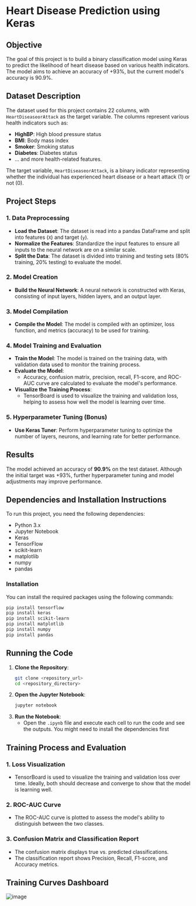 # Heart Disease Prediction using Keras

## Objective
The goal of this project is to build a binary classification model using Keras to predict the likelihood of heart disease based on various health indicators. The model aims to achieve an accuracy of +93%, but the current model's accuracy is 90.9%.

## Dataset Description
The dataset used for this project contains 22 columns, with `HeartDiseaseorAttack` as the target variable. The columns represent various health indicators such as:
- **HighBP**: High blood pressure status
- **BMI**: Body mass index
- **Smoker**: Smoking status
- **Diabetes**: Diabetes status
- ... and more health-related features.

The target variable, `HeartDiseaseorAttack`, is a binary indicator representing whether the individual has experienced heart disease or a heart attack (1) or not (0).

## Project Steps

### 1. Data Preprocessing
   - **Load the Dataset**: The dataset is read into a pandas DataFrame and split into features (`X`) and target (`y`).
   - **Normalize the Features**: Standardize the input features to ensure all inputs to the neural network are on a similar scale.
   - **Split the Data**: The dataset is divided into training and testing sets (80% training, 20% testing) to evaluate the model.

### 2. Model Creation
   - **Build the Neural Network**: A neural network is constructed with Keras, consisting of input layers, hidden layers, and an output layer.

### 3. Model Compilation
   - **Compile the Model**: The model is compiled with an optimizer, loss function, and metrics (accuracy) to be used for training.

### 4. Model Training and Evaluation
   - **Train the Model**: The model is trained on the training data, with validation data used to monitor the training process.
   - **Evaluate the Model**:
     - Accuracy, confusion matrix, precision, recall, F1-score, and ROC-AUC curve are calculated to evaluate the model's performance.
   - **Visualize the Training Process**:
     - TensorBoard is used to visualize the training and validation loss, helping to assess how well the model is learning over time.

### 5. Hyperparameter Tuning (Bonus)
   - **Use Keras Tuner**: Perform hyperparameter tuning to optimize the number of layers, neurons, and learning rate for better performance.

## Results
The model achieved an accuracy of **90.9%** on the test dataset. Although the initial target was +93%, further hyperparameter tuning and model adjustments may improve performance.

## Dependencies and Installation Instructions
To run this project, you need the following dependencies:
- Python 3.x
- Jupyter Notebook
- Keras
- TensorFlow
- scikit-learn
- matplotlib
- numpy
- pandas

### Installation
You can install the required packages using the following commands:

```bash
pip install tensorflow
pip install keras
pip install scikit-learn
pip install matplotlib
pip install numpy
pip install pandas
```

## Running the Code
1. **Clone the Repository**:
   ```bash
   git clone <repository_url>
   cd <repository_directory>
   ```
2. **Open the Jupyter Notebook**:
   ```bash
   jupyter notebook
   ```
3. **Run the Notebook**:
   - Open the `.ipynb` file and execute each cell to run the code and see the outputs.
     You might need to install the dependencies first

## Training Process and Evaluation

### 1. Loss Visualization
   - TensorBoard is used to visualize the training and validation loss over time. Ideally, both should decrease and converge to show that the model is learning well.

### 2. ROC-AUC Curve
   - The ROC-AUC curve is plotted to assess the model's ability to distinguish between the two classes.

### 3. Confusion Matrix and Classification Report
   - The confusion matrix displays true vs. predicted classifications.
   - The classification report shows Precision, Recall, F1-score, and Accuracy metrics.


## Training Curves Dashboard
![image](https://github.com/user-attachments/assets/2faed645-b61d-4473-b396-060c1aa420ac)

